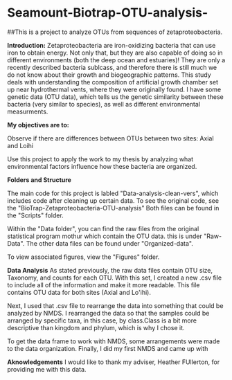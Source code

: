 # Seamount-Biotrap-OTU-analysis-
##This is a project to analyze OTUs from sequences of zetaproteobacteria.

**Introduction:**
Zetaproteobacteria are iron-oxidizing bacteria that can use iron to obtain energy. Not only that, but they are also capable of doing so in different environments (both the deep ocean and estuaries)! They are only a recently described bacteria sublcass, and therefore there is still much we do not know about their growth and biogeographic patterns. This study deals with understanding the composition of artificial growth chamber set up near hydrothermal vents, where they were originally found. I have some genetic data (OTU data), which tells us the genetic similarity between these bacteria (very similar to species), as well as different environmental measurments.

**My objectives are to:**

Observe if there are differences between OTUs between two sites: Axial and Loihi

Use this project to apply the work to my thesis by analyzing what environmental factors influence how these bacteria are organized.

**Folders and Structure**

The main code for this project is labled "Data-analysis-clean-vers", which includes code after cleaning up certain data.
To see the original code, see the "BioTrap-Zetaproteobacteria-OTU-analysis"
Both files can be found in the "Scripts" folder.

Within the "Data folder", you can find the raw files from the original statistical program mothur which contain the OTU data. this is under "Raw-Data". The other data files can be found under "Organized-data".

To view associated figures, view the "Figures" folder.

**Data Analysis**
As stated previously, the raw data files contain OTU size, Taxonomy, and counts for each OTU. With this set, I created a new .csv file to include all of the information and make it more readable. This file contains OTU data for both sites (Axial and Lo'ihi).

Next, I used that .csv file to rearrange the data into something that could be analyzed by NMDS. I rearranged the data so that the samples could be arranged by specific taxa, in this case, by class.Class is a bit more descriptive than kingdom and phylum, which is why I chose it.

To get the data frame to work with NMDS, some arrangements were made to the data organization. Finally, I did my first NMDS and came up with 



**Aknowledgements**
I would like to thank my adviser, Heather FUllerton, for providing me with this data.
